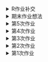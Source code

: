 <details>
<summary>R作业补交</summary>
<mark><font color=darkred> 

![软件作图](https://github.com/Amiya-95/homework/blob/master/%E4%BA%BA%E5%9D%87%E8%83%BD%E6%BA%90%E6%B6%88%E8%80%97%EF%BC%88%E6%B2%B9%E5%BD%93%E9%87%8F%EF%BC%89.png)

![软件作图](https://github.com/Amiya-95/homework/blob/master/R%E7%9F%B3%E6%B2%B9%E5%BD%93%E9%87%8F.jpg)

代码：getwd()
setwd("D:/可视化课/数据")
data<-read.csv("shiyou.csv")
data
library(ggplot2)
ggplot(data,aes(年份,人均石油当量))+geom_line()
                
![软件作图](https://github.com/Amiya-95/homework/blob/master/%E6%8A%95%E8%B5%84.jpg)

![软件作图](https://github.com/Amiya-95/homework/blob/master/R%E6%8A%95%E8%B5%84%E5%8D%A0%E6%AF%94.jpg)

代码：getwd()
setwd("D:/可视化课/数据")
data<-read.csv("清洁能源.csv")
data
library(ggplot2)
ggplot(data,aes(x = 技术,y = 投资占比,fill = 国家))+
  geom_col()
 
</font></mark></summary>
</details>












<details>
<summary>期末作业想法</summary>
<mark><font color=darkred> 
   
&emsp;&emsp;我现阶段的打算时做环境卫生相关的主题，具体未定。因为一方面是对这类话题比较感兴趣；二是相关数据集较多，可供参考选取的资料广泛；三是个人感觉可以展开讨论的点比较多，能更好地完成数据报道和分析，做到内容充分且有质量保证，也有找到的新意报道点的可能与灵活性。具体的选题、报道和呈现方式还要看具体的数据和内容而定。

</font></mark></summary>
</details>








<details>
<summary>第5次作业</summary>
<mark><font color=darkred> 

![数据呈现](https://github.com/Amiya-95/homework/blob/master/%E6%9C%AA%E6%88%90%E5%B9%B4%E4%BA%BA%E7%8A%AF%E7%BD%AA%E8%A2%AB%E5%91%8A%E4%BA%BA%E5%AE%B6%E5%BA%AD%E7%BB%93%E6%9E%84%E6%9F%B1%E7%8A%B6%E5%9B%BE.jpg)
![数据呈现](https://github.com/Amiya-95/homework/blob/master/%E5%9F%8E%E4%B9%A1%E6%9C%AA%E6%88%90%E5%B9%B4%E4%BA%BA%E7%8A%AF%E7%BD%AA%E4%BA%BA%E6%95%B0%E5%8D%A0%E6%AF%94.jpg)
 
&emsp;&emsp;近年来，未成年人犯罪的话题越发受到社会的关注。尽管在案件数量上呈现逐年递减的趋势，但案件整体表现出低龄化、团伙化、成人化等特点，成为影响社会稳定的因素之一。同时，部分恶性案件中嫌疑人的作案动机、手段及其反应与其未成年人的身份形成巨大反差，在另社会震惊之余，更能引起人们的思考。许多人开始反思《未成年人保护法》对未成年人的减刑是否一定程素上纵容了未成年犯罪；同时，关于未成年人教育的反思也受到了更多人的重视。本文将从家庭、学校和社会三个角度分别展开分析，以期能为未成年人教育事业提供参考。

&emsp;&emsp;未成年人犯罪多发生在初中，正是青少年世界观、人生观、价值观处在塑造阶段的时期，易受外来因素的影响，辨别是非的能力和自控能力较差，理性思考能力欠缺，往往不能冷静面对压力和诱惑，同时受可能存在的不良社会关系影响，容易放纵自我，寻求刺激，以身试法。从相关数据中，我们不难发现，未成年人犯罪现象与教育的缺失有关，家庭、学校以及社会教育的缺失是很多未成年人误入歧途最终走上犯罪道路的重要原因。数据显示，未成年人犯罪案件中，大量未成年人来自流动家庭、离异家庭、留守家庭、单亲家庭和再婚家庭。这些家庭的共同特征是对未成年人疏于管教；同时，来自农村地区的涉案未成年人比例远高于城市地区，也反映了农村地区对青少年教育的不重视。因为忙于生计，外出务工以及父母离异、无心管教等原因，家庭教育常存在失职现象；同时，也存在父母管教方式不正确，教养方式或是简单粗暴等问题，同样未能起到良好的管教作用。家庭作为未成年人成长的第一个课堂，对未成年人的教育方面有重大的影响。许多未成年人犯罪案件背后的家庭因素，暴露出我国未成年人教育在家庭教育方面的缺失问题。

&emsp;&emsp;另一方面，学校教育缺失也是影响未成年人犯罪的重要因素。部分初、高中学生因学业不佳、家境困难等原因导致辍学，而学校、家庭及社区对待业或辍学在家的未成年人缺乏管理教育，这些未成年人闲荡于社会，无所事事，容易与不良朋辈交往，沾染不良习气，妄想不劳而获，成为潜在的危险因素。同时，对于不少在校学生的不良行为，学校教育也常显得无能为力，所能做的只有批评处分，教育管理却未能跟上。这是未成年人步入歧途的重要原因,也是学校教育在今后的建设中要着重关注的一点。

&emsp;&emsp;其三，就是社会教育的种种问题。社会未能对一些出现问题的青少年几时起到规劝、警戒的作用；而社会上存在的一些现象、风气或个人群体，反而可能成为引导未成年人树立不正确的社会观念，最终走上犯罪道路的重要助力。建立完备的社会教育体系，以及解决社会自身存在的一些问题对未成年人的不良示范、引导问题，是我们加强社会教育的关键。



数据来源：人民法院大数据管理和服务平台

数据收集过程：从老师给出的新闻由头出发，由于新闻由头是纯粹国内未成年人犯罪的报道，我将数据定在了与中国未成年人犯罪和保护相关的数据。但我国的相关数据较少，我搜集数据能力可能也不太高，尝试之后也只找到了人民法院的相关数据，相对粗浅但也只能拿来使用了。

数据分析和呈现步骤：为了直观表现出家庭教育的缺失对未成年人犯罪的影响，我选取了涉案未成年人家庭结构的数据以及城乡分布的数据，借以表现出其家庭教育可能存在的问题，并展开分析家庭教育失范对未成年人犯罪的影响。

选择报道角度和思考过程：基于有限的粗浅的数据，我权衡之下还是把报道角度放在了简单的“教育缺失对未成年人影响”上。从家庭、学校和社会三个角度分别展开，对未成年人身心成长、家庭学校疏于管教、社会管理效果不佳等诸多方面进行了分析。由于数据简单，本次报道只能是不求标新立异，但求把事情讲清。

</font></mark></summary>
</details>









<details>
<summary>第4次作业</summary>
<mark><font color=darkred> 

![数据呈现](https://github.com/Amiya-95/homework/blob/master/%E9%83%A8%E5%88%86%E5%9B%BD%E5%AE%B6%E5%9B%BA%E6%80%81%E5%BA%9F%E7%89%A9%E7%BB%84%E6%88%90%E5%8F%8A%E6%AF%94%E4%BE%8B.png)
 
&emsp;&emsp;据世界银行发布的调查数据《what a waste》显示，中国的各种垃圾成分中餐饮垃圾占比高达61.2%，远高于世界平均水平。笔者统计整理了中国、日本、韩国三个东亚国家以及美国、俄罗斯、德国三个国家作为比对参考，以呈现中国的垃圾成分比例与其他国家的区别，并试图从中分析中国的产业结构及垃圾管理机制的一些问题。

&emsp;&emsp;我国餐饮垃圾比重大的一个重要原因是人口基数大、密度大。同时，随着我国经济的快速增长、城市化进程的加快和人民生活水平的普遍提高，人们对于食品的质量需求也在提升，俗话说“民以食为天”，人们对食品的要求已经由以前的“吃饱”转变为“吃好”。这也使得我国的餐厨垃圾产生量不断增加。在世界银行提供的原始数据中，人口密度大的国家往往都有餐饮垃圾比重较大的特点。

&emsp;&emsp;但是，人口不是造成此现象的唯一原因。同为人口稠密的东亚近邻日本、韩国，其餐饮垃圾的比重明显低于中国。这与我国食品产业和垃圾监管机制的不完善不无关系。国外发达国家除了在餐厨垃圾的处理上有着先进的技术和管理经验，也十分注重在源头上减少餐厨垃圾的产生，如实行净菜入世政策，以及对各种餐厨垃圾进行有效的分类等。

&emsp;&emsp;此外，餐饮垃圾比重一定程度上还能反映出我国产业结构的问题。对比美国，其餐饮垃圾只占到14.9%的比重，这与美国高度发达的工业体系和消费水平相关，餐饮在其中仅占据小部分比重。而我国的工业化水平和居民消费能力与美国相比还有一定差距，从本数据中可窥一斑。
我国最为餐饮行业大国，餐饮垃圾数量巨大。如何妥善处理之一问题，是我国社会治理和环境治理的重要课题。



参考资料：世界银行公开数据（http://datatopics.worldbank.org/what-a-waste/）

数据收集过程：原计划继续在Kaggle上查找相关数据，但由于很多没有可访问的数据来源，数据权威性不够。在各官方数据开放平台搜索数据时偶然找到世界银行《what a waste》的相关报道，浏览之后决定选取本数据集的相关数据。

数据分析和呈现步骤：为了直观表现出我国餐饮垃圾比重大的特点，使用了日本、韩国两个东亚人口稠密、经济发达的国家作为对比，并选取了美国、俄罗斯、德国三个有代表性的其他地区国家作为参考，以便展现出我国垃圾管理和产业结构的一些问题。

选择报道角度和思考过程：在看到各国垃圾比重的异同时感觉有分析呈现的兴趣，感觉可以从中展示出不只是垃圾比重，还包括人口影响、管理制度、工业体系和消费能力等多方面的信息，便决定以此为切入点，在展示出我国与世界其他国家垃圾比重上的区别的都是，展开对我国垃圾管理和工业化水平进行一定的剖析，最终形成了本篇报道。由于篇幅限制未能继续展开，但不可否认从垃圾比重分析人口、经济等影响因素会是一个有趣的角度。

</font></mark></summary>
</details>








<details>
<summary>第3次作业</summary>
<mark><font color=darkred>
  数据集网址:https://www.kaggle.com/eliasdabbas/gold-reserves-by-country-quarterly
  
  使用工具：图表秀、文图、百度图说
  
  呈现：
  ![图表秀](https://github.com/Amiya-95/homework/blob/master/%EF%BC%88%E5%9B%BE%E8%A1%A8%E7%A7%80%EF%BC%89%E9%83%A8%E5%88%86%E6%AC%A7%E6%B4%B2%E5%9B%BD%E5%AE%B61961-2018%E9%BB%84%E9%87%91%E5%82%A8%E5%A4%87.png)
  ![文图](https://github.com/Amiya-95/homework/blob/master/%EF%BC%88%E6%96%87%E5%9B%BE%EF%BC%89%E9%83%A8%E5%88%86%E6%AC%A7%E6%B4%B2%E5%9B%BD%E5%AE%B62001-2018%E9%BB%84%E9%87%91%E5%82%A8%E5%A4%87.jpg)
  ![百度图说](https://github.com/Amiya-95/homework/blob/master/%EF%BC%88%E7%99%BE%E5%BA%A6%E5%9B%BE%E8%AF%B4%EF%BC%89%E9%83%A8%E5%88%86%E6%AC%A7%E6%B4%B2%E5%9B%BD%E5%AE%B61961-2018%E9%BB%84%E9%87%91%E5%82%A8%E9%87%8F.png)
  
&emsp;&emsp;通过此次作业，我了解到了很多诸如数可视、图表秀、百度图说、镝数以及RAWGraphs、ChartBlocks、Tableau等可视化工具，对这些可视化工具的一些简单运用有了一定熟悉。同时，也学会了在Kaggle等数据公开网站上获取数据，以及对数据的一些筛选处理。本次我在尝试了几个数据集后，最终选择了各国黄金储备作为选取数据，并在一百多个国家、近两百年的数据统计中摘选了部分欧洲国家1961-2018年黄金储备变化情况进行可视化。由于是初次尝试，选取的数据和可视化工具都不是很有难度，只是能直观看出变化走势的折线图而已，但也同样让我学到了很多，也发现了自己在应用这些数据和工具时的一些问题。同时我也对我选取的其他数据集和工具进行了尝试，但由于不太能直观明显地表达出有价值的内容，故此作为了费案，但在此过程中也还是有所收获。

&emsp;&emsp;对于一些我还没能理解的问题，我也会继续努力学习。举例来说，我之前尝试做星巴克甜点营养成分的数据可视化，但数据中一种甜点含有的各营养成分之间单位不同、也不是简单的包含或并列关系，饼状图等都无法适用；即使用分组柱状图呈现，由于单位不同也无法看出各成分的多少有什么意义。这种数据应如何呈现才能让观众有直观的感受？这也许需要我今后继续摸索得出答案了。

&emsp;&emsp;另外，本周我重新学习了一些markdown语法，不过仍需要多加练习。有时照搬标准格式也会出现问题，还要继续努力。
</font></mark></summary>
</details>

<details>
<summary>第2次作业</summary>
<mark><font color=darkred>
1.《上海市公共数据和一网通办管理办法》《福建省政务数据管理办法》《成都市公共数据管理应用规定》《政府信息公开条例》等。
  
  参考链接：http://www.pkulaw.cn/fulltext_form.aspx?Gid=1510206959
  
  北京市政务数据资源网，上海市政府数据服务网，开放广东，广州市政府数据统一开放平台，苏州市政府数据开放平台，浙江政务服务网“数据开放”专题网站等。
  
  参考链接：http://www.tanmer.com/blog/451
  
2.2012：8.1%，7.6%，7.4%，7.9%

  2013：7.7%，7.6%，7.7%，7.7%
  
  2014：7.4%，7.5%，7.3%，7.4%
  
  2015：7.0%，7.0%，6.9%，6.8%
  
  2016：6.7%，6.7%，6.7%，6.8%
  
  2017：6.8%，6.8%，6.7%，6.7%
  
  2018：6.8%，6.7%，6.5%，6.4%
  
  统计指标：国内生产总值当季值
  
  数据页面：http://data.stats.gov.cn/easyquery.htm?cn=B01
  
  计算步骤：用当季度GDP减去上季度GDP，再除以上季度GDP即可
</font></mark></summary>
</details>




<details>
<summary>第1次作业</summary>
<mark><font color=darkred> 
  
 ![个人数据](https://github.com/Amiya-95/homework/blob/master/%E7%8E%8B%E8%A8%80%20%E6%95%B0%E6%8D%AE%E8%AE%B0%E5%BD%95.jpg) 
  
&emsp;&emsp;在本次数据的记录和与其他同学的交流中，我更明显地意识到生活中所有事情都是可以以数据的形式进行收集的，而不仅仅是一些类似数据新闻、市场分析的大事才有必要进行数据统计，这也加深了我对数据的敏感，希望今后能在这一方面学到更多。

&emsp;&emsp;在今天这个网络、信息高度发达的时代，公民的很多个人信息都会被收集。诸如网络上喜欢浏览哪类消息、视频；最近是否买了车、车险；网购时的消费倾向和消费习惯等。同时我们的很多社会行为都会被网络记录下来。收集这些信息的人不尽相同，总的来说主要是服务于我们的媒体、应用；有利益关系的商家；政府出于国家利益和社会利益方面的考虑下也会进行记录收集，等等。
</font></mark></summary>
</details>
